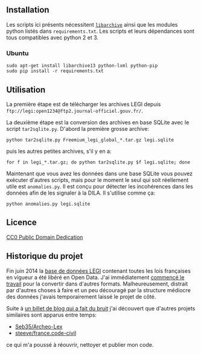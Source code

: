 ## Installation

Les scripts ici présents nécessitent [`libarchive`][libarchive] ainsi que les
modules python listés dans `requirements.txt`. Les scripts et leurs dépendances
sont tous compatibles avec python 2 et 3.

### Ubuntu

    sudo apt-get install libarchive13 python-lxml python-pip
    sudo pip install -r requirements.txt

## Utilisation

La première étape est de télécharger les archives LEGI depuis
`ftp://legi:open1234@ftp2.journal-officiel.gouv.fr/`.

La deuxième étape est la conversion des archives en base SQLite avec le script
`tar2sqlite.py`. D'abord la première grosse archive:

    python tar2sqlite.py Freemium_legi_global_*.tar.gz legi.sqlite

puis les autres petites archives, s'il y en a:

    for f in legi_*.tar.gz; do python tar2sqlite.py $f legi.sqlite; done

Maintenant que vous avez les données dans une base SQLite vous pouvez exécuter
d'autres scripts, mais pour le moment le seul qui soit réellement utile est
`anomalies.py`. Il est conçu pour détecter les incohérences dans les données
afin de les signaler à la DILA. Il s'utilise comme ça:

    python anomalies.py legi.sqlite

## Licence

[CC0 Public Domain Dedication](http://creativecommons.org/publicdomain/zero/1.0/)

## Historique du projet

Fin juin 2014 la [base de données LEGI][legi] contenant toutes les lois
françaises en vigueur a été libéré en Open Data. J'ai immédiatement [commencé le
travail][tweet] pour la convertir dans d'autres formats. Malheureusement,
distrait par d'autres choses à faire et un peu découragé par la structure
médiocre des données j'avais temporairement laissé le projet de côté.

Suite à [un billet de blog qui a fait du bruit][korben] j'ai découvert que
d'autres projets similaires sont apparus entre temps:

- [Seb35/Archeo-Lex](https://github.com/Seb35/Archeo-Lex/)
- [steeve/france.code-civil](https://github.com/steeve/france.code-civil)

ce qui m'a poussé à réouvrir, nettoyer et publier mon code.


[libarchive]: http://libarchive.org/
[legi]: https://www.data.gouv.fr/fr/datasets/legi-codes-lois-et-reglements-consolides/
[tweet]: https://twitter.com/Changaco/statuses/484674913954172929
[korben]: http://korben.info/10-etapes-pour-pirater-la-france.html
